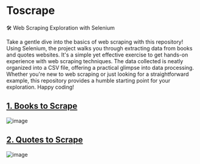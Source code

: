 # Toscrape

🛠️ Web Scraping Exploration with Selenium

Take a gentle dive into the basics of web scraping with this repository! Using Selenium, the project walks you through extracting data from books and quotes websites. 
It's a simple yet effective exercise to get hands-on experience with web scraping techniques. The data collected is neatly organized into a CSV file, offering a practical glimpse into data processing. 
Whether you're new to web scraping or just looking for a straightforward example, this repository provides a humble starting point for your exploration. Happy coding!



## [1. Books to Scrape](http://books.toscrape.com/)
![image](https://github.com/NouraAlgohary/Web-Scraping/assets/103903785/7a5c0b19-e620-4531-8714-6cc1c8b9fe55)

## [2. Quotes to Scrape](https://quotes.toscrape.com/)
![image](https://github.com/NouraAlgohary/Web-Scraping/assets/103903785/d34bbf5d-5799-47ec-8309-2f2f3911e199)
